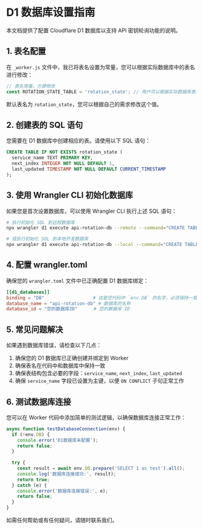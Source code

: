 # D1 数据库设置指南

本文档提供了配置 Cloudflare D1 数据库以支持 API 密钥轮询功能的说明。

## 1. 表名配置

在 `_worker.js` 文件中，我已将表名设置为常量，您可以根据实际数据库中的表名进行修改：

```javascript
// 表名常量，方便修改
const ROTATION_STATE_TABLE = 'rotation_state'; // 用户可以根据实际数据库表名修改
```

默认表名为 `rotation_state`，您可以根据自己的需求修改这个值。

## 2. 创建表的 SQL 语句

您需要在 D1 数据库中创建相应的表。请使用以下 SQL 语句：

```sql
CREATE TABLE IF NOT EXISTS rotation_state (
  service_name TEXT PRIMARY KEY,
  next_index INTEGER NOT NULL DEFAULT 1,
  last_updated TIMESTAMP NOT NULL DEFAULT CURRENT_TIMESTAMP
);
```

## 3. 使用 Wrangler CLI 初始化数据库

如果您是首次设置数据库，可以使用 Wrangler CLI 执行上述 SQL 语句：

```bash
# 执行初始化 SQL 到远程数据库
npx wrangler d1 execute api-rotation-db --remote --command="CREATE TABLE IF NOT EXISTS rotation_state (service_name TEXT PRIMARY KEY, next_index INTEGER NOT NULL DEFAULT 1, last_updated TIMESTAMP NOT NULL DEFAULT CURRENT_TIMESTAMP);"

# 或执行初始化 SQL 到本地开发数据库
npx wrangler d1 execute api-rotation-db --local --command="CREATE TABLE IF NOT EXISTS rotation_state (service_name TEXT PRIMARY KEY, next_index INTEGER NOT NULL DEFAULT 1, last_updated TIMESTAMP NOT NULL DEFAULT CURRENT_TIMESTAMP);"
```

## 4. 配置 wrangler.toml

确保您的 `wrangler.toml` 文件中已正确配置 D1 数据库绑定：

```toml
[[d1_databases]]
binding = "DB"                  # 这是您代码中 `env.DB` 的名字，必须保持一致
database_name = "api-rotation-db" # 数据库的名称
database_id = "您的数据库ID"      # 您的数据库 ID
```

## 5. 常见问题解决

如果遇到数据库错误，请检查以下几点：

1. 确保您的 D1 数据库已正确创建并绑定到 Worker
2. 确保表名在代码中和数据库中保持一致
3. 确保表结构包含必要的字段：`service_name`, `next_index`, `last_updated`
4. 确保 `service_name` 字段已设置为主键，以便 `ON CONFLICT` 子句正常工作

## 6. 测试数据库连接

您可以在 Worker 代码中添加简单的测试逻辑，以确保数据库连接正常工作：

```javascript
async function testDatabaseConnection(env) {
  if (!env.DB) {
    console.error('D1数据库未配置');
    return false;
  }
  
  try {
    const result = await env.DB.prepare('SELECT 1 as test').all();
    console.log('数据库连接成功:', result);
    return true;
  } catch (e) {
    console.error('数据库连接错误:', e);
    return false;
  }
}
```

如需任何帮助或有任何疑问，请随时联系我们。
